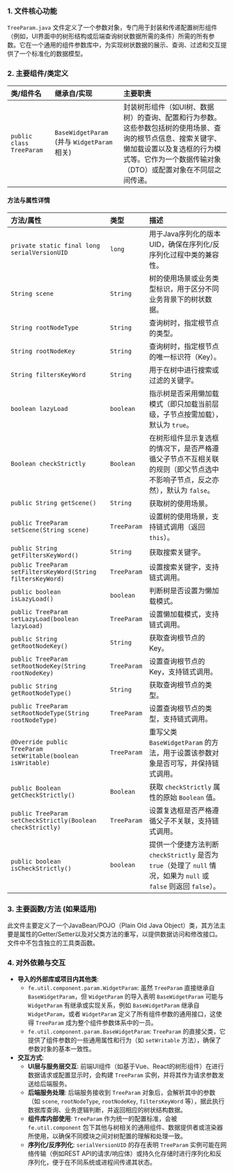 ### 1. 文件核心功能
`TreeParam.java` 文件定义了一个参数对象，专门用于封装和传递配置树形组件（例如，UI界面中的树形结构或后端查询树状数据所需的条件）所需的所有参数。它在一个通用的组件参数库中，为实现树状数据的展示、查询、过滤和交互提供了一个标准化的数据模型。

### 2. 主要组件/类定义

| 类/组件名 | 继承自/实现 | 主要职责 |
| :--- | :--- | :--- |
| `public class TreeParam` | `BaseWidgetParam` (并与 `WidgetParam` 相关) | 封装树形组件（如UI树、数据树）的查询、配置和行为参数。这些参数包括树的使用场景、查询的根节点信息、搜索关键字、懒加载设置以及复选框的行为模式等。它作为一个数据传输对象（DTO）或配置对象在不同层之间传递。 |

#### 方法与属性详情

| 方法/属性 | 类型 | 描述 |
| :--- | :--- | :--- |
| `private static final long serialVersionUID` | `long` | 用于Java序列化的版本UID，确保在序列化/反序列化过程中类的兼容性。 |
| `String scene` | `String` | 树的使用场景或业务类型标识，用于区分不同业务背景下的树状数据。 |
| `String rootNodeType` | `String` | 查询树时，指定根节点的类型。 |
| `String rootNodeKey` | `String` | 查询树时，指定根节点的唯一标识符（Key）。 |
| `String filtersKeyWord` | `String` | 用于在树中进行搜索或过滤的关键字。 |
| `boolean lazyLoad` | `boolean` | 指示树是否采用懒加载模式（即只加载当前层级，子节点按需加载），默认为 `true`。 |
| `Boolean checkStrictly` | `Boolean` | 在树形组件显示复选框的情况下，是否严格遵循父子节点不互相关联的规则（即父节点选中不影响子节点，反之亦然），默认为 `false`。 |
| `public String getScene()` | `String` | 获取树的使用场景。 |
| `public TreeParam setScene(String scene)` | `TreeParam` | 设置树的使用场景，支持链式调用（返回 `this`）。 |
| `public String getFiltersKeyWord()` | `String` | 获取搜索关键字。 |
| `public TreeParam setFiltersKeyWord(String filtersKeyWord)` | `TreeParam` | 设置搜索关键字，支持链式调用。 |
| `public boolean isLazyLoad()` | `boolean` | 判断树是否设置为懒加载模式。 |
| `public TreeParam setLazyLoad(boolean lazyLoad)` | `TreeParam` | 设置懒加载模式，支持链式调用。 |
| `public String getRootNodeKey()` | `String` | 获取查询根节点的Key。 |
| `public TreeParam setRootNodeKey(String rootNodeKey)` | `TreeParam` | 设置查询根节点的Key，支持链式调用。 |
| `public String getRootNodeType()` | `String` | 获取查询根节点的类型。 |
| `public TreeParam setRootNodeType(String rootNodeType)` | `TreeParam` | 设置查询根节点的类型，支持链式调用。 |
| `@Override public TreeParam setWritable(boolean isWritable)` | `TreeParam` | 重写父类 `BaseWidgetParam` 的方法，用于设置该参数对象是否可写，并保持链式调用。 |
| `public Boolean getCheckStrictly()` | `Boolean` | 获取 `checkStrictly` 属性的原始 `Boolean` 值。 |
| `public TreeParam setCheckStrictly(Boolean checkStrictly)` | `TreeParam` | 设置复选框是否严格遵循父子不关联，支持链式调用。 |
| `public boolean isCheckStrictly()` | `boolean` | 提供一个便捷方法判断 `checkStrictly` 是否为 `true`（处理了 `null` 情况，如果为 `null` 或 `false` 则返回 `false`）。 |

### 3. 主要函数/方法 (如果适用)
此文件主要定义了一个JavaBean/POJO（Plain Old Java Object）类，其方法主要是属性的Getter/Setter以及对父类方法的重写，以提供数据访问和修改接口。文件中不包含独立的工具类函数。

### 4. 对外依赖与交互
*   **导入的外部库或项目内其他类**:
    *   `fe.util.component.param.WidgetParam`: 虽然 `TreeParam` 直接继承自 `BaseWidgetParam`，但 `WidgetParam` 的导入表明 `BaseWidgetParam` 可能与 `WidgetParam` 有继承或实现关系，例如 `BaseWidgetParam` 继承自 `WidgetParam`，或者 `WidgetParam` 定义了所有组件参数的通用接口，这使得 `TreeParam` 成为整个组件参数体系中的一员。
    *   `fe.util.component.param.BaseWidgetParam`: `TreeParam` 的直接父类，它提供了组件参数的一些通用属性和行为（如 `setWritable` 方法），确保了参数对象的基本一致性。
*   **交互方式**:
    *   **UI层与服务层交互**: 前端UI组件（如基于Vue、React的树形组件）在进行数据请求或配置显示时，会构建 `TreeParam` 实例，并将其作为请求参数发送给后端服务。
    *   **后端服务处理**: 后端服务接收到 `TreeParam` 对象后，会解析其中的参数（如 `scene`, `rootNodeType`, `rootNodeKey`, `filtersKeyWord` 等），据此执行数据库查询、业务逻辑判断，并返回相应的树状结构数据。
    *   **组件库内部使用**: `TreeParam` 作为统一的配置标准，会被 `fe.util.component` 包下其他与树相关的通用组件、数据提供者或渲染器所使用，以确保不同模块之间对树配置的理解和处理一致。
    *   **序列化/反序列化**: `serialVersionUID` 的存在表明 `TreeParam` 实例可能在网络传输（例如REST API的请求/响应体）或持久化存储时进行序列化和反序列化，便于在不同系统或进程间传递其状态。

